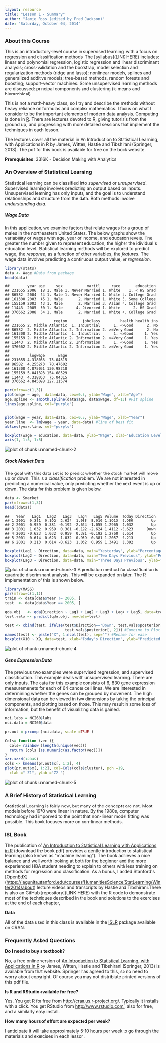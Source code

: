 ```yaml
---
layout: resource
title: "Lesson 1 - Summary"
author: "Jamie Ross (edited by Fred Jackson)"
date: "Saturday, October 04, 2014"
---
```


### About this Course

This is an introductory-level course in supervised learning, with a focus on regression and classification methods. The [syllabus](LINK HERE) includes: linear and polynomial regression, logistic regression and linear discriminant analysis; cross-validation and the bootstrap, model selection and regularization methods (ridge and lasso); nonlinear models, splines and generalized additive models; tree-based methods, random forests and boosting; support-vector machines. Some unsupervised learning methods are discussed: principal components and clustering (k-means and hierarchical).

This is not a math-heavy class, so I try and describe the methods without heavy reliance on formulas and complex mathematics. I focus on what I consider to be the important elements of modern data analysis. Computing is done in [R](http://www.burns-stat.com/documents/tutorials/impatient-r/). There are lectures devoted to R, giving tutorials from the ground up, and progressing with more detailed sessions that implement the techniques in each lesson.

The lectures cover all the material in An Introduction to Statistical Learning, with Applications in R by James, Witten, Hastie and Tibshirani (Springer, 2013). The pdf for this book is available for free on the book website.

**Prerequisites**: 3316K - Decision Making with Analytics

### An Overview of Statistical Learning

Statistical learning can be classified into *supervised* or *unsupervised*. Supervised learning involves predicting an output based on inputs. Unsupervised learning has only inputs, and the goal is to understand relationships and structure from the data. Both methods involve *understanding data*.

##### Wage Data

In this application, we examine factors that relate wages for a group of males in the northeastern United States. The below graphs show the variablility of wages with age, year of income, and education levels. The greater the number given to represent education, the higher the idividual's education level. Statistical learning methods will be explored to predict wage, the *response*, as a function of other variables, the *features*. The wage data involves predicting a continuous output value, or *regression*. 


```r
library(stats)
data <- Wage #Data from package 
head(data)
```

```
##        year age     sex           maritl     race       education
## 231655 2006  18 1. Male 1. Never Married 1. White    1. < HS Grad
## 86582  2004  24 1. Male 1. Never Married 1. White 4. College Grad
## 161300 2003  45 1. Male       2. Married 1. White 3. Some College
## 155159 2003  43 1. Male       2. Married 3. Asian 4. College Grad
## 11443  2005  50 1. Male      4. Divorced 1. White      2. HS Grad
## 376662 2008  54 1. Male       2. Married 1. White 4. College Grad
##
##                    region       jobclass         health health_ins
## 231655 2. Middle Atlantic  1. Industrial      1. <=Good      2. No
## 86582  2. Middle Atlantic 2. Information 2. >=Very Good      2. No
## 161300 2. Middle Atlantic  1. Industrial      1. <=Good     1. Yes
## 155159 2. Middle Atlantic 2. Information 2. >=Very Good     1. Yes
## 11443  2. Middle Atlantic 2. Information      1. <=Good     1. Yes
## 376662 2. Middle Atlantic 2. Information 2. >=Very Good     1. Yes
##
##         logwage      wage
## 231655 4.318063  75.04315
## 86582  4.255273  70.47602
## 161300 4.875061 130.98218
## 155159 5.041393 154.68529
## 11443  4.318063  75.04315
## 376662 4.845098 127.11574
```

```r
par(mfrow=c(1,3))
plot(wage ~ age,  data=data, cex=0.5, ylab="Wage", xlab="Age")
age.spline <- smooth.spline(data$age, data$wage, df=10) #Fit spline
lines(age.spline, col="purple")


plot(wage ~ year, data=data, cex=0.5, ylab="Wage", xlab="Year")
year.line  <- lm(wage ~ year, data=data) #line of best fit
abline(year.line, col="purple")

boxplot(wage ~ education, data=data, ylab="Wage", xlab="Education Level", xaxt="n")
axis(1, 1:5, 1:5)
```

![plot of chunk unnamed-chunk-2](figure/unnamed-chunk-2-1.png)

##### Stock Market Data
The goal with this data set is to predict whether the stock market will move up or down. This is a *classification* problem. We are not interested in predicting a numerical value, only predicting whether the next event is up or down. The data for this problem is given below.


```r
data <- Smarket
par(mfrow=c(1,3))
head((data))
```

```
##   Year   Lag1   Lag2   Lag3   Lag4   Lag5 Volume  Today Direction
## 1 2001  0.381 -0.192 -2.624 -1.055  5.010 1.1913  0.959        Up
## 2 2001  0.959  0.381 -0.192 -2.624 -1.055 1.2965  1.032        Up
## 3 2001  1.032  0.959  0.381 -0.192 -2.624 1.4112 -0.623      Down
## 4 2001 -0.623  1.032  0.959  0.381 -0.192 1.2760  0.614        Up
## 5 2001  0.614 -0.623  1.032  0.959  0.381 1.2057  0.213        Up
## 6 2001  0.213  0.614 -0.623  1.032  0.959 1.3491  1.392        Up
```

```r
boxplot(Lag1 ~ Direction, data=data, main="Yesterday", ylab="Percentage change in S&P")
boxplot(Lag2 ~ Direction, data=data, main="Two Days Previous", ylab="Percentage change in S&P")
boxplot(Lag3 ~ Direction, data=data, main="Three Days Previous", ylab="Percentage change in S&P")
```

![plot of chunk unnamed-chunk-3](figure/unnamed-chunk-3-1.png)
A prediction method for classification is quadratic discriminant analysis. This will be expanded on later. The R implementation of this is shown below. 


```r
library(MASS)
par(mfrow=c(1,1))
train <- data[data$Year != 2005, ]
test  <- data[data$Year == 2005, ]

qda.obj   <- qda(Direction ~ Lag1 + Lag2 + Lag3 + Lag4 + Lag5, data=train)
test.vals <- predict(qda.obj, newdata=test)

test <- cbind(test, ifelse(test$Direction=="Down", test.vals$posterior[, 1],
                           test.vals$posterior[, 2])) #Combine to Plot
names(test) <- paste("X", 1:ncol(test), sep="") #Rename for ease
boxplot(X10 ~ X9, data=test, xlab="Today's Direction", ylab="Predicted Probability") #Probability ~ Realized
```

![plot of chunk unnamed-chunk-4](figure/unnamed-chunk-4-1.png)

##### Gene Expression Data
The previous two examples were supervised regression, and supervised classification. This example deals with unsupervised learning. There are only inputs. The data for this example consists of 6, 830 gene expression measuremenets for each of 64 cancer cell lines. We are interested in determining whether the genes can be grouped by movement. The high dimensional data can be viewed in two dimensions by taking the principal components, and plotting based on those. This may result in some loss of information, but the benefit of visualizing data is gained.


```r
nci.labs = NCI60$labs
nci.data = NCI60$data

pr.out = prcomp (nci.data, scale =TRUE )

Cols= function (vec ){
  cols= rainbow (length(unique(vec)))
  return (cols [as.numeric(as.factor(vec))])
}
set.seed(12345)
cols <- kmeans(pr.out$x[, 1:2], 4)
plot(pr.out$x[, 1:2], col=Cols(cols$cluster), pch =19,
  xlab =" Z1", ylab ="Z2 ")
```

![plot of chunk unnamed-chunk-5](figure/unnamed-chunk-5-1.png)

### A Brief History of Statistical Learning
Statistical Learning is fairly new, but many of the concepts are not. Most models before 1970 were linear in nature. By the 1980s, computer technology had imporved to the point that non-linear model fitting was possible. This book focuses more on non-linear methods.

### ISL Book

The publication of [An Introduction to Statistical Learning with Applications in R](http://www-bcf.usc.edu/~gareth/ISL/index.html) (download the book pdf) provides a gentle introduction to statistical learning (also known as "machine learning”). The book achieves a nice balance and well worth looking at both for the beginner and the more experienced HBA student needing to explain to others with less training on methods for regression and classification. As a bonus, I added Stanford's [OpenEdX] (https://lagunita.stanford.edu/courses/HumanitiesScience/StatLearning/Winter2014/about)  lecture videos and transcripts by Hastie and Tibshirani.There is also an GitHub [repository](LINK HERE) with the R code to demonstrate most of the techniques described in the book and solutions to the exercises at the end of each chapter,

**Data**

All of the data used in this class is availiable in the [ISLR](https://cran.r-project.org/web/packages/ISLR/index.html) package available on CRAN.

### Frequently Asked Questions

**Do I need to buy a textbook?**

No, a free online version of [An Introduction to Statistical Learning, with Applications in R](http://www-bcf.usc.edu/~gareth/ISL/) by James, Witten, Hastie and Tibshirani (Springer, 2013) is available from that website. Springer has agreed to this, so no need to worry about copyright. Of course you may not distribiute printed versions of this pdf file.

**Is R and RStudio available for free?**

Yes. You get R for free from http://cran.us.r-project.org/. Typically it installs with a click. You get RStudio from http://www.rstudio.com/, also for free, and a similarly easy install.

**How many hours of effort are expected per week?**

I anticipate it will take approximately 5-10 hours per week to go through the materials and exercises in each lesson.

